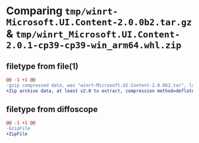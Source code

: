 # Comparing `tmp/winrt-Microsoft.UI.Content-2.0.0b2.tar.gz` & `tmp/winrt_Microsoft.UI.Content-2.0.1-cp39-cp39-win_arm64.whl.zip`

## filetype from file(1)

```diff
@@ -1 +1 @@
-gzip compressed data, was "winrt-Microsoft.UI.Content-2.0.0b2.tar", last modified: Sat Dec  2 18:28:25 2023, max compression
+Zip archive data, at least v2.0 to extract, compression method=deflate
```

## filetype from diffoscope

```diff
@@ -1 +1 @@
-GzipFile
+ZipFile
```

